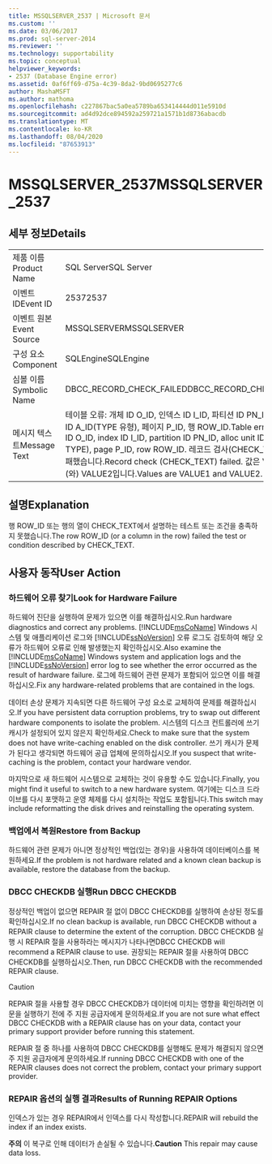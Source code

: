 ```yaml
---
title: MSSQLSERVER_2537 | Microsoft 문서
ms.custom: ''
ms.date: 03/06/2017
ms.prod: sql-server-2014
ms.reviewer: ''
ms.technology: supportability
ms.topic: conceptual
helpviewer_keywords:
- 2537 (Database Engine error)
ms.assetid: 0af6ff69-d75a-4c39-8da2-9bd0695277c6
author: MashaMSFT
ms.author: mathoma
ms.openlocfilehash: c227867bac5a0ea5789ba653414444d011e5910d
ms.sourcegitcommit: ad4d92dce894592a259721a1571b1d8736abacdb
ms.translationtype: MT
ms.contentlocale: ko-KR
ms.lasthandoff: 08/04/2020
ms.locfileid: "87653913"
---
```

# <a name="mssqlserver_2537"></a><span data-ttu-id="e2eb7-102">MSSQLSERVER_2537</span><span class="sxs-lookup"><span data-stu-id="e2eb7-102">MSSQLSERVER_2537</span></span>
    
## <a name="details"></a><span data-ttu-id="e2eb7-103">세부 정보</span><span class="sxs-lookup"><span data-stu-id="e2eb7-103">Details</span></span>  
  
|||  
|-|-|  
|<span data-ttu-id="e2eb7-104">제품 이름</span><span class="sxs-lookup"><span data-stu-id="e2eb7-104">Product Name</span></span>|<span data-ttu-id="e2eb7-105">SQL Server</span><span class="sxs-lookup"><span data-stu-id="e2eb7-105">SQL Server</span></span>|  
|<span data-ttu-id="e2eb7-106">이벤트 ID</span><span class="sxs-lookup"><span data-stu-id="e2eb7-106">Event ID</span></span>|<span data-ttu-id="e2eb7-107">2537</span><span class="sxs-lookup"><span data-stu-id="e2eb7-107">2537</span></span>|  
|<span data-ttu-id="e2eb7-108">이벤트 원본</span><span class="sxs-lookup"><span data-stu-id="e2eb7-108">Event Source</span></span>|<span data-ttu-id="e2eb7-109">MSSQLSERVER</span><span class="sxs-lookup"><span data-stu-id="e2eb7-109">MSSQLSERVER</span></span>|  
|<span data-ttu-id="e2eb7-110">구성 요소</span><span class="sxs-lookup"><span data-stu-id="e2eb7-110">Component</span></span>|<span data-ttu-id="e2eb7-111">SQLEngine</span><span class="sxs-lookup"><span data-stu-id="e2eb7-111">SQLEngine</span></span>|  
|<span data-ttu-id="e2eb7-112">심볼 이름</span><span class="sxs-lookup"><span data-stu-id="e2eb7-112">Symbolic Name</span></span>|<span data-ttu-id="e2eb7-113">DBCC_RECORD_CHECK_FAILED</span><span class="sxs-lookup"><span data-stu-id="e2eb7-113">DBCC_RECORD_CHECK_FAILED</span></span>|  
|<span data-ttu-id="e2eb7-114">메시지 텍스트</span><span class="sxs-lookup"><span data-stu-id="e2eb7-114">Message Text</span></span>|<span data-ttu-id="e2eb7-115">테이블 오류: 개체 ID O_ID, 인덱스 ID I_ID, 파티션 ID PN_ID, 할당 단위 ID A_ID(TYPE 유형), 페이지 P_ID, 행 ROW_ID.</span><span class="sxs-lookup"><span data-stu-id="e2eb7-115">Table error: Object ID O_ID, index ID I_ID, partition ID PN_ID, alloc unit ID A_ID (type TYPE), page P_ID, row ROW_ID.</span></span> <span data-ttu-id="e2eb7-116">레코드 검사(CHECK_TEXT)가 실패했습니다.</span><span class="sxs-lookup"><span data-stu-id="e2eb7-116">Record check (CHECK_TEXT) failed.</span></span> <span data-ttu-id="e2eb7-117">값은 VALUE1과(와) VALUE2입니다.</span><span class="sxs-lookup"><span data-stu-id="e2eb7-117">Values are VALUE1 and VALUE2.</span></span>|  
  
## <a name="explanation"></a><span data-ttu-id="e2eb7-118">설명</span><span class="sxs-lookup"><span data-stu-id="e2eb7-118">Explanation</span></span>  
 <span data-ttu-id="e2eb7-119">행 ROW_ID 또는 행의 열이 CHECK_TEXT에서 설명하는 테스트 또는 조건을 충족하지 못했습니다.</span><span class="sxs-lookup"><span data-stu-id="e2eb7-119">The row ROW_ID (or a column in the row) failed the test or condition described by CHECK_TEXT.</span></span>  
  
## <a name="user-action"></a><span data-ttu-id="e2eb7-120">사용자 동작</span><span class="sxs-lookup"><span data-stu-id="e2eb7-120">User Action</span></span>  
  
### <a name="look-for-hardware-failure"></a><span data-ttu-id="e2eb7-121">하드웨어 오류 찾기</span><span class="sxs-lookup"><span data-stu-id="e2eb7-121">Look for Hardware Failure</span></span>  
 <span data-ttu-id="e2eb7-122">하드웨어 진단을 실행하여 문제가 있으면 이를 해결하십시오.</span><span class="sxs-lookup"><span data-stu-id="e2eb7-122">Run hardware diagnostics and correct any problems.</span></span> <span data-ttu-id="e2eb7-123">[!INCLUDE[msCoName](../../includes/msconame-md.md)] Windows 시스템 및 애플리케이션 로그와 [!INCLUDE[ssNoVersion](../../includes/ssnoversion-md.md)] 오류 로그도 검토하여 해당 오류가 하드웨어 오류로 인해 발생했는지 확인하십시오.</span><span class="sxs-lookup"><span data-stu-id="e2eb7-123">Also examine the [!INCLUDE[msCoName](../../includes/msconame-md.md)] Windows system and application logs and the [!INCLUDE[ssNoVersion](../../includes/ssnoversion-md.md)] error log to see whether the error occurred as the result of hardware failure.</span></span> <span data-ttu-id="e2eb7-124">로그에 하드웨어 관련 문제가 포함되어 있으면 이를 해결하십시오.</span><span class="sxs-lookup"><span data-stu-id="e2eb7-124">Fix any hardware-related problems that are contained in the logs.</span></span>  
  
 <span data-ttu-id="e2eb7-125">데이터 손상 문제가 지속되면 다른 하드웨어 구성 요소로 교체하여 문제를 해결하십시오.</span><span class="sxs-lookup"><span data-stu-id="e2eb7-125">If you have persistent data corruption problems, try to swap out different hardware components to isolate the problem.</span></span> <span data-ttu-id="e2eb7-126">시스템의 디스크 컨트롤러에 쓰기 캐시가 설정되어 있지 않은지 확인하세요.</span><span class="sxs-lookup"><span data-stu-id="e2eb7-126">Check to make sure that the system does not have write-caching enabled on the disk controller.</span></span> <span data-ttu-id="e2eb7-127">쓰기 캐시가 문제가 된다고 생각되면 하드웨어 공급 업체에 문의하십시오.</span><span class="sxs-lookup"><span data-stu-id="e2eb7-127">If you suspect that write-caching is the problem, contact your hardware vendor.</span></span>  
  
 <span data-ttu-id="e2eb7-128">마지막으로 새 하드웨어 시스템으로 교체하는 것이 유용할 수도 있습니다.</span><span class="sxs-lookup"><span data-stu-id="e2eb7-128">Finally, you might find it useful to switch to a new hardware system.</span></span> <span data-ttu-id="e2eb7-129">여기에는 디스크 드라이브를 다시 포맷하고 운영 체제를 다시 설치하는 작업도 포함됩니다.</span><span class="sxs-lookup"><span data-stu-id="e2eb7-129">This switch may include reformatting the disk drives and reinstalling the operating system.</span></span>  
  
### <a name="restore-from-backup"></a><span data-ttu-id="e2eb7-130">백업에서 복원</span><span class="sxs-lookup"><span data-stu-id="e2eb7-130">Restore from Backup</span></span>  
 <span data-ttu-id="e2eb7-131">하드웨어 관련 문제가 아니면 정상적인 백업(있는 경우)을 사용하여 데이터베이스를 복원하세요.</span><span class="sxs-lookup"><span data-stu-id="e2eb7-131">If the problem is not hardware related and a known clean backup is available, restore the database from the backup.</span></span>  
  
### <a name="run-dbcc-checkdb"></a><span data-ttu-id="e2eb7-132">DBCC CHECKDB 실행</span><span class="sxs-lookup"><span data-stu-id="e2eb7-132">Run DBCC CHECKDB</span></span>  
 <span data-ttu-id="e2eb7-133">정상적인 백업이 없으면 REPAIR 절 없이 DBCC CHECKDB를 실행하여 손상된 정도를 확인하십시오.</span><span class="sxs-lookup"><span data-stu-id="e2eb7-133">If no clean backup is available, run DBCC CHECKDB without a REPAIR clause to determine the extent of the corruption.</span></span> <span data-ttu-id="e2eb7-134">DBCC CHECKDB 실행 시 REPAIR 절을 사용하라는 메시지가 나타나면</span><span class="sxs-lookup"><span data-stu-id="e2eb7-134">DBCC CHECKDB will recommend a REPAIR clause to use.</span></span> <span data-ttu-id="e2eb7-135">권장되는 REPAIR 절을 사용하여 DBCC CHECKDB를 실행하십시오.</span><span class="sxs-lookup"><span data-stu-id="e2eb7-135">Then, run DBCC CHECKDB with the recommended REPAIR clause.</span></span>  
  
> [!CAUTION]  
>  <span data-ttu-id="e2eb7-136">REPAIR 절을 사용할 경우 DBCC CHECKDB가 데이터에 미치는 영향을 확인하려면 이 문을 실행하기 전에 주 지원 공급자에게 문의하세요.</span><span class="sxs-lookup"><span data-stu-id="e2eb7-136">If you are not sure what effect DBCC CHECKDB with a REPAIR clause has on your data, contact your primary support provider before running this statement.</span></span>  
  
 <span data-ttu-id="e2eb7-137">REPAIR 절 중 하나를 사용하여 DBCC CHECKDB를 실행해도 문제가 해결되지 않으면 주 지원 공급자에게 문의하세요.</span><span class="sxs-lookup"><span data-stu-id="e2eb7-137">If running DBCC CHECKDB with one of the REPAIR clauses does not correct the problem, contact your primary support provider.</span></span>  
  
### <a name="results-of-running-repair-options"></a><span data-ttu-id="e2eb7-138">REPAIR 옵션의 실행 결과</span><span class="sxs-lookup"><span data-stu-id="e2eb7-138">Results of Running REPAIR Options</span></span>  
 <span data-ttu-id="e2eb7-139">인덱스가 있는 경우 REPAIR에서 인덱스를 다시 작성합니다.</span><span class="sxs-lookup"><span data-stu-id="e2eb7-139">REPAIR will rebuild the index if an index exists.</span></span>  
  
 <span data-ttu-id="e2eb7-140">**주의** 이 복구로 인해 데이터가 손실될 수 있습니다.</span><span class="sxs-lookup"><span data-stu-id="e2eb7-140">**Caution** This repair may cause data loss.</span></span>  
  
  
